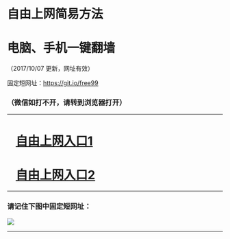 ﻿# 自由上网简易方法

# 电脑、手机一键翻墙

（2017/10/07 更新，网址有效）

固定短网址：https://git.io/free99

### （微信如打不开，请转到浏览器打开）


***





# &nbsp;&nbsp; <a href="http://ft243714196.fwq-tz-1001.info/fwqtz01.html?t=100700114836 " target="_blank">自由上网入口1</a>
# &nbsp;&nbsp; <a href="http://ft2318131852.fwq-tz-1002.info/fwqtz02.html?t=100700120725 " target="_blank">自由上网入口2</a>
***

### 请记住下图中固定短网址：

<img src="https://s3-us-west-2.amazonaws.com/fwq-1001/yjfq-20170905okok.png" /> 


***

